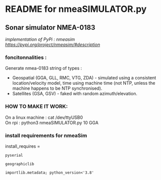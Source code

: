 # README for nmeaSIMULATOR.py
## Sonar simulator NMEA-0183

*implementation of PyPi : nmeasim https://pypi.org/project/nmeasim/#description*

### foncitonnalities :

Generate nmea-0183 string of types  :  
- Geospatial (GGA, GLL, RMC, VTG, ZDA) - simulated using a consistent location/velocity model, time using machine time (not NTP, unless the machine happens to be NTP synchronised).  
- Satellites (GSA, GSV) - faked with random azimuth/elevation.


### HOW TO MAKE IT WORK: 

On a linux machine : cat /dev/ttyUSB0    
On rpi : python3 nmeaSIMULATOR.py 10 GGA    


### install requirements for nmeaSim
install_requires =

    pyserial

    geographiclib

    importlib.metadata; python_version<'3.8'

